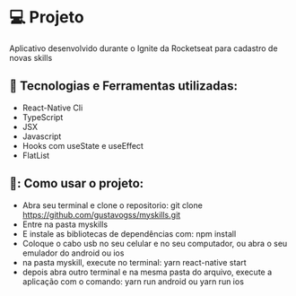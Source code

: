 # :computer: Projeto
Aplicativo desenvolvido durante o Ignite da Rocketseat para cadastro de novas skills

## :robot: Tecnologias e Ferramentas utilizadas:
- React-Native Cli
- TypeScript
- JSX
- Javascript
- Hooks com useState e useEffect
- FlatList

## 🔌: Como usar o projeto:
- Abra seu terminal e clone o repositorio: git clone https://github.com/gustavogss/myskills.git
- Entre na pasta myskills
- E instale as bibliotecas de dependências com: npm install
- Coloque o cabo usb no seu celular e no seu computador, ou abra o seu emulador do android ou ios
- na pasta myskill, execute no terminal: yarn react-native start 
- depois abra outro terminal e na mesma pasta do arquivo, execute a aplicação com o comando: yarn run android ou yarn run ios

